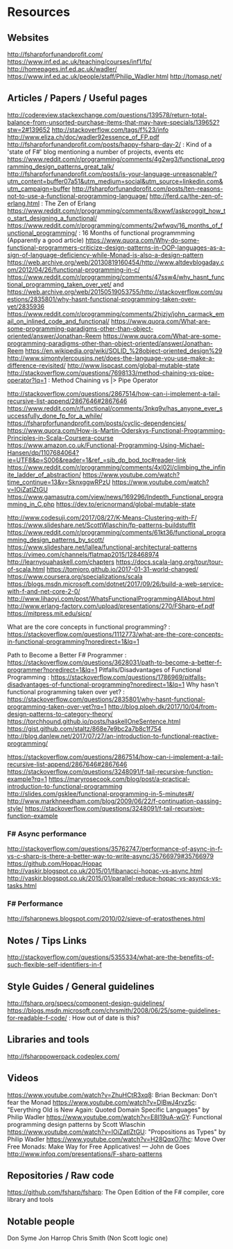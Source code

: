 # Resources

## Websites
http://fsharpforfunandprofit.com/
https://www.inf.ed.ac.uk/teaching/courses/inf1/fp/
http://homepages.inf.ed.ac.uk/wadler/
https://www.inf.ed.ac.uk/people/staff/Philip_Wadler.html
http://tomasp.net/

## Articles / Papers / Useful pages
http://codereview.stackexchange.com/questions/139578/return-total-balance-from-unsorted-purchase-items-that-may-have-specials/139652?stw=2#139652
http://stackoverflow.com/tags/f%23/info
http://www.eliza.ch/doc/wadler92essence_of_FP.pdf
http://fsharpforfunandprofit.com/posts/happy-fsharp-day-2/ : Kind of a 'state of F#' blog mentioning a number of projects, events etc
https://www.reddit.com/r/programming/comments/4g2wg3/functional_programming_design_patterns_great_talk/
http://fsharpforfunandprofit.com/posts/is-your-language-unreasonable/?utm_content=buffer07a51&utm_medium=social&utm_source=linkedin.com&utm_campaign=buffer
http://fsharpforfunandprofit.com/posts/ten-reasons-not-to-use-a-functional-programming-language/
http://ferd.ca/the-zen-of-erlang.html : The Zen of Erlang
https://www.reddit.com/r/programming/comments/8xwwf/askproggit_how_to_start_designing_a_functional/
https://www.reddit.com/r/programming/comments/2wfwqv/16_months_of_functional_programming/ : 16 Months of functional programmming (Apparently a good article)
https://www.quora.com/Why-do-some-functional-programmers-criticize-design-patterns-in-OOP-languages-as-a-sign-of-language-deficiency-while-Monad-is-also-a-design-pattern
https://web.archive.org/web/20130819160454/http://www.altdevblogaday.com/2012/04/26/functional-programming-in-c/
https://www.reddit.com/r/programming/comments/47ssw4/why_hasnt_functional_programming_taken_over_yet/ and https://web.archive.org/web/20150519053755/http://stackoverflow.com/questions/2835801/why-hasnt-functional-programming-taken-over-yet/2835936
https://www.reddit.com/r/programming/comments/2hjzjy/john_carmack_email_on_inlined_code_and_functional/
https://www.quora.com/What-are-some-programming-paradigms-other-than-object-oriented/answer/Jonathan-Reem
https://www.quora.com/What-are-some-programming-paradigms-other-than-object-oriented/answer/Jonathan-Reem
https://en.wikipedia.org/wiki/SOLID_%28object-oriented_design%29
http://www.simontylercousins.net/does-the-language-you-use-make-a-difference-revisited/
http://www.lispcast.com/global-mutable-state
http://stackoverflow.com/questions/7698133/method-chaining-vs-pipe-operator?lq=1 : Method Chaining vs |> Pipe Operator

http://stackoverflow.com/questions/2867514/how-can-i-implement-a-tail-recursive-list-append/2867646#2867646
https://www.reddit.com/r/functional/comments/3nkq9v/has_anyone_ever_successfully_done_fp_for_a_while/
https://fsharpforfunandprofit.com/posts/cyclic-dependencies/
https://www.quora.com/How-is-Martin-Oderskys-Functional-Programming-Principles-in-Scala-Coursera-course
https://www.amazon.co.uk/Functional-Programming-Using-Michael-Hansen/dp/1107684064?ie=UTF8&p=S006&reader=1&ref_=sib_dp_bod_toc#reader-link
https://www.reddit.com/r/programming/comments/4xl02l/climbing_the_infinite_ladder_of_abstraction/
https://www.youtube.com/watch?time_continue=13&v=SknxggwRPzU
https://www.youtube.com/watch?v=IOiZatlZtGU
https://www.gamasutra.com/view/news/169296/Indepth_Functional_programming_in_C.php
https://dev.to/ericnormand/global-mutable-state

http://www.codesuji.com/2017/08/27/K-Means-Clustering-with-F/
https://www.slideshare.net/ScottWlaschin/fp-patterns-buildstufflt
https://www.reddit.com/r/programming/comments/61kt36/functional_programming_design_patterns_by_scott/
https://www.slideshare.net/lallea/functional-architectural-patterns
https://vimeo.com/channels/flatmap2015/128468974
http://learnyouahaskell.com/chapters
https://docs.scala-lang.org/tour/tour-of-scala.html
https://tomjoro.github.io/2017-01-31-world-changed/
https://www.coursera.org/specializations/scala
https://blogs.msdn.microsoft.com/dotnet/2017/09/26/build-a-web-service-with-f-and-net-core-2-0/
http://www.lihaoyi.com/post/WhatsFunctionalProgrammingAllAbout.html
http://www.erlang-factory.com/upload/presentations/270/FSharp-ef.pdf 
https://mitpress.mit.edu/sicp/

What are the core concepts in functional programming? : https://stackoverflow.com/questions/1112773/what-are-the-core-concepts-in-functional-programming?noredirect=1&lq=1

Path to Become a Better F# Programmer : https://stackoverflow.com/questions/3628031/path-to-become-a-better-f-programmer?noredirect=1&lq=1
Pitfalls/Disadvantages of Functional Programming : 
https://stackoverflow.com/questions/1786969/pitfalls-disadvantages-of-functional-programming?noredirect=1&lq=1
Why hasn't functional programming taken over yet? : 
https://stackoverflow.com/questions/2835801/why-hasnt-functional-programming-taken-over-yet?rq=1
http://blog.ploeh.dk/2017/10/04/from-design-patterns-to-category-theory/
https://torchhound.github.io/posts/haskellOneSentence.html
https://gist.github.com/staltz/868e7e9bc2a7b8c1f754
http://blog.danlew.net/2017/07/27/an-introduction-to-functional-reactive-programming/

https://stackoverflow.com/questions/2867514/how-can-i-implement-a-tail-recursive-list-append/2867646#2867646
https://stackoverflow.com/questions/3248091/f-tail-recursive-function-example?rq=1
https://maryrosecook.com/blog/post/a-practical-introduction-to-functional-programming
http://slides.com/gsklee/functional-programming-in-5-minutes#/
http://www.markhneedham.com/blog/2009/06/22/f-continuation-passing-style/
https://stackoverflow.com/questions/3248091/f-tail-recursive-function-example



### F# Async performance
http://stackoverflow.com/questions/35762747/performance-of-async-in-f-vs-c-sharp-is-there-a-better-way-to-write-async/35766979#35766979
https://github.com/Hopac/Hopac
http://vaskir.blogspot.co.uk/2015/01/fibanacci-hopac-vs-async.html
http://vaskir.blogspot.co.uk/2015/01/parallel-reduce-hopac-vs-asyncs-vs-tasks.html

### F# Performance
http://fsharpnews.blogspot.com/2010/02/sieve-of-eratosthenes.html


## Notes / Tips Links
http://stackoverflow.com/questions/5355334/what-are-the-benefits-of-such-flexible-self-identifiers-in-f

## Style Guides / General guidelines
http://fsharp.org/specs/component-design-guidelines/
https://blogs.msdn.microsoft.com/chrsmith/2008/06/25/some-guidelines-for-readable-f-code/ : How out of date is this?
## Libraries and tools
http://fsharppowerpack.codeplex.com/

## Videos
https://www.youtube.com/watch?v=ZhuHCtR3xq8: Brian Beckman: Don't fear the Monad
https://www.youtube.com/watch?v=DlBwJ4rvz5c: "Everything Old is New Again: Quoted Domain Specific Languages" by Philip Wadler
https://www.youtube.com/watch?v=E8I19uA-wGY: Functional programming design patterns by Scott Wlaschin
https://www.youtube.com/watch?v=IOiZatlZtGU: "Propositions as Types" by Philip Wadler
https://www.youtube.com/watch?v=H28QqxO7Ihc: Move Over Free Monads: Make Way for Free Applicatives! — John de Goes
http://www.infoq.com/presentations/F-sharp-patterns

## Repositories / Raw code
https://github.com/fsharp/fsharp: The Open Edition of the F# compiler, core library and tools

## Notable people
Don Syme
Jon Harrop
Chris Smith (Non Scott logic one)
